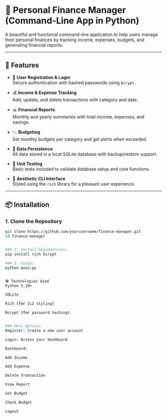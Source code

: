 # 💸 Personal Finance Manager (Command-Line App in Python)

A beautiful and functional command-line application to help users manage their personal finances by tracking income, expenses, budgets, and generating financial reports.

---

## 🚀 Features

- 🔐 **User Registration & Login**  
  Secure authentication with hashed passwords using `bcrypt`.

- 💰 **Income & Expense Tracking**  
  Add, update, and delete transactions with category and date.

- 📊 **Financial Reports**  
  Monthly and yearly summaries with total income, expenses, and savings.

- 📉 **Budgeting**  
  Set monthly budgets per category and get alerts when exceeded.

- 💾 **Data Persistence**  
  All data stored in a local SQLite database with backup/restore support.

- 🧪 **Unit Testing**  
  Basic tests included to validate database setup and core functions.

- 🎨 **Aesthetic CLI Interface**  
  Styled using the `rich` library for a pleasant user experience.

---

## 📦 Installation

### 1. Clone the Repository

```bash
git clone https://github.com/yourusername/finance-manager.git
cd finance-manager


### 2. Install Dependencies:
pip install rich bcrypt

### 3. Usage:
python main.py


🛠️ Technologies Used
Python 3.10+

SQLite

Rich (for CLI styling)

Bcrypt (for password hashing)


### Menu Options
Register: Create a new user account

Login: Access your dashboard

Dashboard:

Add Income

Add Expense

Delete Transaction

View Report

Set Budget

Check Budget

Logout